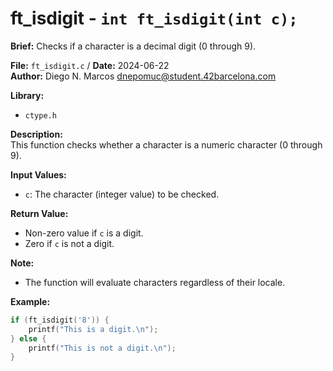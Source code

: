 # ft_isdigit - `int ft_isdigit(int c);`

**Brief:**
Checks if a character is a decimal digit (0 through 9).

**File:** `ft_isdigit.c` / **Date:** 2024-06-22  
**Author:** Diego N. Marcos <dnepomuc@student.42barcelona.com>

**Library:**
- `ctype.h`


**Description:**  
This function checks whether a character is a numeric character (0 through 9).

**Input Values:**  
* `c`: The character (integer value) to be checked.

**Return Value:**  
* Non-zero value if `c` is a digit.
* Zero if `c` is not a digit.

**Note:**  
-  The function will evaluate characters regardless of their locale.

**Example:**  
```c
if (ft_isdigit('8')) {
    printf("This is a digit.\n");
} else {
    printf("This is not a digit.\n");
}
